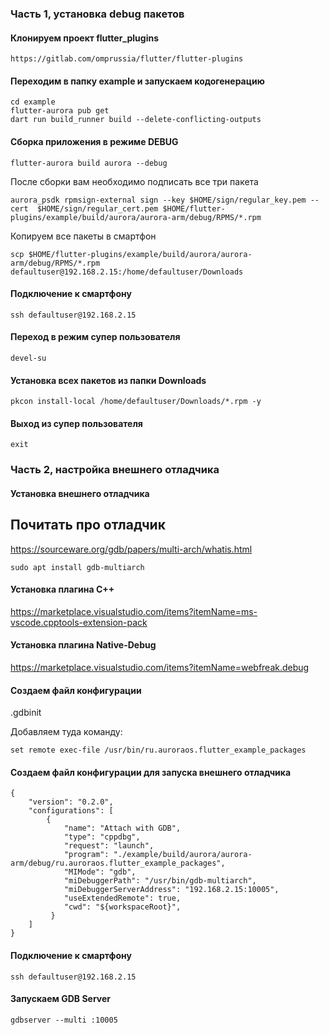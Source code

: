 ### Часть 1, установка debug пакетов

#### Клонируем проект flutter_plugins
```shell
https://gitlab.com/omprussia/flutter/flutter-plugins
```
#### Переходим в папку example и запускаем кодогенерацию
```shell
cd example
flutter-aurora pub get
dart run build_runner build --delete-conflicting-outputs
```
#### Сборка приложения в режиме DEBUG
```shell
flutter-aurora build aurora --debug
```
После сборки вам необходимо подписать все три пакета
```shell
aurora_psdk rpmsign-external sign --key $HOME/sign/regular_key.pem --cert  $HOME/sign/regular_cert.pem $HOME/flutter-plugins/example/build/aurora/aurora-arm/debug/RPMS/*.rpm
```
Копируем все пакеты в смартфон
```shell
scp $HOME/flutter-plugins/example/build/aurora/aurora-arm/debug/RPMS/*.rpm defaultuser@192.168.2.15:/home/defaultuser/Downloads
```
#### Подключение к смартфону
```shell
ssh defaultuser@192.168.2.15
```
#### Переход в режим супер пользователя
```shell
devel-su
```
#### Установка всех пакетов из папки Downloads
```shell
pkcon install-local /home/defaultuser/Downloads/*.rpm -y
```
#### Выход из супер пользователя
```shell
exit    
```


### Часть 2, настройка внешнего отладчика

#### Установка внешнего отладчика
## Почитать про отладчик
https://sourceware.org/gdb/papers/multi-arch/whatis.html

```shell
sudo apt install gdb-multiarch
```
#### Установка плагина С++
https://marketplace.visualstudio.com/items?itemName=ms-vscode.cpptools-extension-pack

#### Установка плагина Native-Debug
https://marketplace.visualstudio.com/items?itemName=webfreak.debug

#### Создаем файл конфигурации 
.gdbinit

Добавляем туда команду: 
```shell
set remote exec-file /usr/bin/ru.auroraos.flutter_example_packages
```

#### Создаем файл конфигурации для запуска внешнего отладчика
```shell
{
    "version": "0.2.0",
    "configurations": [
        {
            "name": "Attach with GDB",
            "type": "cppdbg",
            "request": "launch",
            "program": "./example/build/aurora/aurora-arm/debug/ru.auroraos.flutter_example_packages",
            "MIMode": "gdb",
            "miDebuggerPath": "/usr/bin/gdb-multiarch",
            "miDebuggerServerAddress": "192.168.2.15:10005",
            "useExtendedRemote": true,
            "cwd": "${workspaceRoot}",
         }
    ]
}
```

#### Подключение к смартфону
```shell
ssh defaultuser@192.168.2.15
```

#### Запускаем GDB Server
```shell
gdbserver --multi :10005   
```



